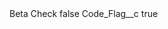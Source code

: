 <?xml version="1.0" encoding="UTF-8"?>
<CustomMetadata xmlns="http://soap.sforce.com/2006/04/metadata" xmlns:xsi="http://www.w3.org/2001/XMLSchema-instance" xmlns:xsd="http://www.w3.org/2001/XMLSchema">
    <label>Beta Check</label>
    <protected>false</protected>
    <values>
        <field>Code_Flag__c</field>
        <value xsi:type="xsd:boolean">true</value>
    </values>
</CustomMetadata>

